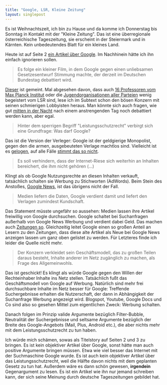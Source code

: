 ```yaml
---
title: "Google, LSR, Kleine Zeitung"
layout: singlepost
---
```


Es ist Weihnachtszeit, ich bin zu Hause und da komme ich Donnerstag bis Sonntag in Kontakt mit der "Kleine Zeitung". Das ist eine überregionale österreichische Tageszeitung, sie erscheint in der Steiermark und in Kärnten. Kein unbedeutendes Blatt für ein kleines Land.

Heute ist auf Seite 2 [ein Artikel über Google](http://www.kleinezeitung.at/nachrichten/wirtschaft/3201402/wahr-google-daraus-macht.story). Im Nachhinein hätte ich ihn einfach ignorieren sollen.

> Es folge ein kleiner Film, in dem Google gegen einen unliebsamen Gesetzesentwurf Stimmung machte, der derzeit im Deutschen Bundestag debattiert wird.

[Dieser](https://www.google.de/campaigns/deinnetz/) ist gemeint. Mal abgesehen davon, dass auch [16 Professoren vom Max Planck Institut](http://carta.info/carta/wp-content/uploads/2012/11/Stellungnahme_zum_Leistungsschutzrecht_fuer_Verleger.pdf) oder die [Jugendorganisationen aller Parteien](http://www.tagesschau.de/inland/jugend-gegen-leistungsschutzrecht100.html) wenig begeistert vom LSR sind, lese ich im Subtext schon den bösen Konzern mit seinen schmierigen Lobbyisten heraus. Man könnte sich auch fragen, wie gut [mitten in der Nacht](https://netzpolitik.org/2012/aktion-erfolgreich-bundestag-debattiert-richtig-in-erster-lesung-uber-leistungsschutzrecht/) nach einem anstrengenden Tag noch debattiert werden kann, aber egal.

> Hinter dem sperrigen Begriff "Leistungsschutzrecht" verbirgt sich eine Grundfrage: Was darf Google?

Das ist die Version der Verleger: Google ist der geldgierige Monopolist, gegen den die armen, ausgebeuteten Verlage machtlos sind. Vielleicht ist es [gelogen](http://www.neunetz.com/2012/12/06/axel-springer-lobbyist-christoph-keese-lugt/), auf alle Fälle [stimmt das so nicht](http://wirres.net/article/articleview/6585/1/6/).

> Es soll verhindern, dass der Internet-Riese sich weiterhin an Inhalten bereichert, die ihm nicht gehören (...)

Klingt als ob Google Nutzungsrechte an diesen Inhalten verkauft, tatsächlich schalten sie Werbung zu Stichworten (AdWords). Beim Stein des Anstoßes, [Google News](http://news.google.de), ist das übrigens nicht der Fall.

> Medien liefern die Daten, Google verdient damit und liefert den Verlagen zumindest Kundschaft.

Das Statement müsste ungefähr so aussehen: Medien lassen ihre Artikel freiwillig von Google durchsuchen. Google schaltet bei Suchanfragen außerhalb von Google News Werbung und verdient dabei Geld. Das machen auch [Zeitungen so](http://www.stefan-niggemeier.de/blog/der-tagesspiegel-hat-die-perfekte-loesung-gefunden-online-geld-zu-verdienen/). Gleichzeitig leitet Google einen so großen Anteil an Lesern zu den Zeitungen, dass diese alte Artikel als Neue bei Google News anzeigen lassen um ganz oben gelistet zu werden. Für Letzteres finde ich leider die Quelle nicht mehr.

> Der Konzern verkleidet sein Geschäftsmodell, das zu großen Teilen daraus besteht, Inhalte anderer im Netz zugänglich zu machen, als Frage des Allgemeinwohls.

Das ist geschickt! Es klingt als würde Google gegen den Willen der Rechteinhaber Inhalte ins Netz stellen. Tatsächlich fußt das Geschäftsmodell von Google auf Werbung. Natürlich sind mehr frei durchsuchbare Inhalte im Netz besser für Google: Treffende Suchergebnisse erhalten die Nutzerschaft, der dann in Abhängigkeit der Suchanfrage Werbung angezeigt wird. Blogspot, Youtube, Google Docs und Co sind also so gesehen Mittel zum eigentlichen Zweck: Werbung schalten.

Danach folgen im Prinzip valide Argumente bezüglich Filter-Bubble, Neutralität der Suchergebnisse und seltsame Argumente bezüglich der Breite des Google-Angebots (Mail, Plus, Android etc.), die aber nichts mehr mit dem Leistungsschutzrecht zu tun haben.

Ich würde mich schämen, sowas als Titelstory auf Seiten 2 und 3 zu bringen. Es ist kein objektiver Artikel über Google, sonst hätte man auch positive Argumente bringen müssen. Etwa wie viel besser das Internet mit der Suchmaschine Google wurde. Es ist auch kein objektiver Artikel über das Leistungsschutzrecht, weil die Hälfte davon nichts mit dem geplanten Gesetz zu tun hat. Außerdem wäre es dann schön gewesen, **irgendein** Gegenargument zu lesen. Es ist ein Artikel wie ihn nur jemand schreiben kann, der sich seine Meinung durch deutsche Tageszeitungen gebildet hat.